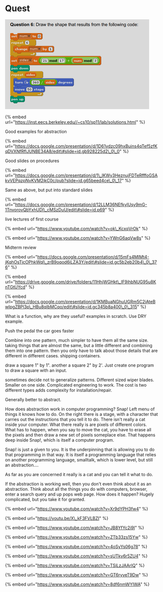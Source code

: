 # Quest

![](.gitbook/assets/image%20%28351%29.png)

{% embed url="https://inst.eecs.berkeley.edu//~cs10/sp11/lab/solutions.html" %}

Good examples for abstraction

{% embed url="https://docs.google.com/presentation/d/1D61ydzc09hxBuins4qTef5zfKqDVXNfRflJUNBE34A8/edit\#slide=id.gb928225d2\_0\_0" %}

Good slides on procedures

{% embed url="https://docs.google.com/presentation/d/1\_lKWy3HeznujFDTeRfffoGSAkvVEPqzpNvKVM2jkC0c/pub?slide=id.g65beed4ce\_0\_17" %}

Same as above, but put into standard slides

{% embed url="https://docs.google.com/presentation/d/12LLM36NEfkylUsy9mG-1TnvorovQbYxhUDI\_cMSzDuU/edit\#slide=id.p69" %}

live lectures of first course

{% embed url="https://www.youtube.com/watch?v=ok\_KcxqVrOk" %}



{% embed url="https://www.youtube.com/watch?v=YWnG6aqVw8s" %}

Midterm review

{% embed url="https://docs.google.com/presentation/d/15mFs4MIMt4-jKqhOsTjcOPhkWql\_zrB9oqod6iLZA3Y/edit\#slide=id.gc5b2eb20b4\_0\_376" %}

{% embed url="https://drive.google.com/drive/folders/11HhjWGHkt\_IF9ihbNUG95u8KnTGtUYcd" %}



{% embed url="https://docs.google.com/presentation/d/1KMBuaNGhuUGRm5C2iAteBwIpgZBPl3p\_HBu8qIbMCqo/edit\#slide=id.gc345b8a400\_0\_315" %}

What is a function, why are they useful? examples in scratch. Use DRY example.



Push the pedal the car goes faster



Combine into one pattern, much simpler to have them all the same size. taking things that are almost the same, but a little different and combining them into one pattern. then you only have to talk about those details that are different in different cases. shipping containers.

draw a square 1" by 1". another a square 2" by 2'. Just create one program to draw a square with an input.

sometimes decide not to generalize patterns. Different sized wiper blades. Smaller on one side. Complicated engineering to work. The cost is two different types adds complexity for installation/repair.

Generally better to abstract.

How does abstraction work in computer programming? Snap! Left menu of things it knows how to do. On the right there is a stage, with a character that carries out the instructions that you tell it to do. There isn't really a cat inside your computer. What there really is are pixels of different colors. What has to happen, when you say to move the cat, you have to erase all the pixels and then draw a new set of pixels someplace else. That happens deep inside Snap!, which is itself a computer program.

Snap! is just a given to you. It is the underpinning that is allowing you to do that programming in that way. It is itself a programming language that relies on another programming language, smalltalk, which is lower level, but still an abstraction....

As far as you are concerned it really is a cat and you can tell it what to do.

If the abstraction is working well, then you don't even think about it as an abstraction. Think about all the things you do with computers, browser, enter a search query and up pops web page. How does it happen? Hugely complicated, but you take it for granted. 



{% embed url="https://www.youtube.com/watch?v=Xr9dYPH3fw4" %}

{% embed url="https://youtu.be/X\_kF3FVLBZI" %}

{% embed url="https://www.youtube.com/watch?v=JB8YfYc2i9I" %}

{% embed url="https://www.youtube.com/watch?v=ZTb33zs15Yw" %}

{% embed url="https://www.youtube.com/watch?v=4oSyYs06g78" %}

{% embed url="https://www.youtube.com/watch?v=sUTky6r5ZU4" %}

{% embed url="https://www.youtube.com/watch?v=TSiLzJAArIQ" %}

{% embed url="https://www.youtube.com/watch?v=GT6ryveT9Dw" %}

{% embed url="https://www.youtube.com/watch?v=8df6nmWYIWA" %}





